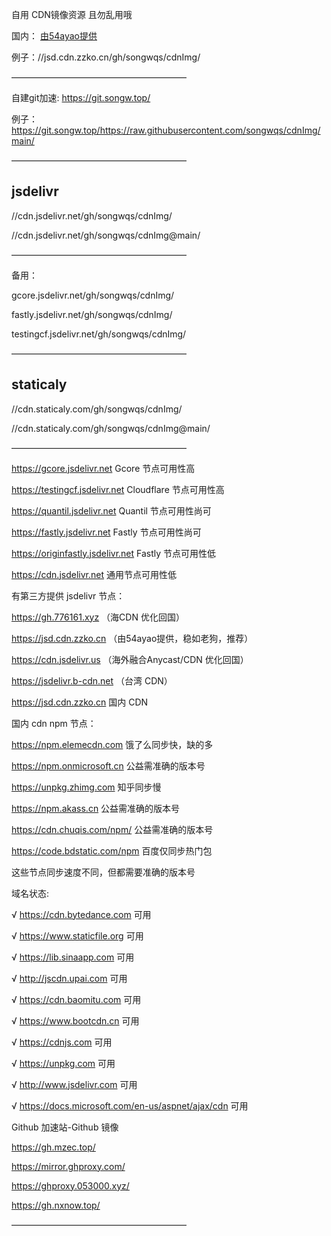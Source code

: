 自用 CDN镜像资源  且勿乱用哦

国内：
[由54ayao提供](https://github.com/54ayao/Chinajsdelivr) 

例子：//jsd.cdn.zzko.cn/gh/songwqs/cdnImg/

————————————————————

自建git加速: 
https://git.songw.top/

例子： https://git.songw.top/https://raw.githubusercontent.com/songwqs/cdnImg/main/

————————————————————

## jsdelivr

//cdn.jsdelivr.net/gh/songwqs/cdnImg/

//cdn.jsdelivr.net/gh/songwqs/cdnImg@main/

————————————————————

备用：

gcore.jsdelivr.net/gh/songwqs/cdnImg/

fastly.jsdelivr.net/gh/songwqs/cdnImg/

testingcf.jsdelivr.net/gh/songwqs/cdnImg/

————————————————————

## staticaly
//cdn.staticaly.com/gh/songwqs/cdnImg/

//cdn.staticaly.com/gh/songwqs/cdnImg@main/

————————————————————

https://gcore.jsdelivr.net Gcore 节点可用性高

https://testingcf.jsdelivr.net Cloudflare 节点可用性高

https://quantil.jsdelivr.net Quantil 节点可用性尚可

https://fastly.jsdelivr.net Fastly 节点可用性尚可

https://originfastly.jsdelivr.net Fastly 节点可用性低

https://cdn.jsdelivr.net 通用节点可用性低

有第三方提供 jsdelivr 节点：

https://gh.776161.xyz  （海CDN 优化回国）

https://jsd.cdn.zzko.cn  （由54ayao提供，稳如老狗，推荐）

https://cdn.jsdelivr.us  （海外融合Anycast/CDN 优化回国）

https://jsdelivr.b-cdn.net （台湾 CDN）

https://jsd.cdn.zzko.cn 国内 CDN

国内 cdn npm 节点：

https://npm.elemecdn.com 饿了么同步快，缺的多

https://npm.onmicrosoft.cn 公益需准确的版本号

https://unpkg.zhimg.com 知乎同步慢

https://npm.akass.cn 公益需准确的版本号

https://cdn.chuqis.com/npm/ 公益需准确的版本号

https://code.bdstatic.com/npm 百度仅同步热门包

这些节点同步速度不同，但都需要准确的版本号

域名状态:

√ https://cdn.bytedance.com 可用

√ https://www.staticfile.org 可用

√ https://lib.sinaapp.com 可用

√ http://jscdn.upai.com 可用

√ https://cdn.baomitu.com 可用

√ https://www.bootcdn.cn 可用

√ https://cdnjs.com 可用

√ https://unpkg.com 可用

√ http://www.jsdelivr.com 可用

√ https://docs.microsoft.com/en-us/aspnet/ajax/cdn 可用

Github 加速站-Github 镜像

https://gh.mzec.top/

https://mirror.ghproxy.com/

https://ghproxy.053000.xyz/

https://gh.nxnow.top/

————————————————————

